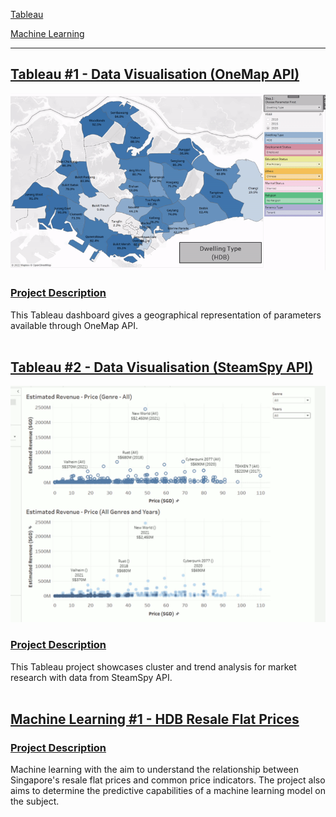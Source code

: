 [Tableau](#Tableau)  

[Machine Learning](#Machine-Learning)  

---

## <a name="Tableau"></a>[Tableau #1 - Data Visualisation (OneMap API)](https://github.com/Ziming-Lin/OneMap-API "GitHub Repo")
![screenshot](https://raw.githubusercontent.com/Ziming-Lin/OneMap-API/main/OneMap.gif)

### <ins> Project Description </ins>

This Tableau dashboard gives a geographical representation of parameters available through OneMap API. 
&nbsp;<br>
&nbsp;<br>
## [Tableau #2 - Data Visualisation (SteamSpy API)](https://github.com/Ziming-Lin/steam-stats-steamspy-api "GitHub Repo")
![screenshot](https://raw.githubusercontent.com/Ziming-Lin/steam-stats-steamspy-api/main/steam-viz.gif)

### <ins> Project Description </ins>

This Tableau project showcases cluster and trend analysis for market research with data from SteamSpy API.
&nbsp;<br>
&nbsp;<br>
## <a name="Machine-Learning"></a>[Machine Learning #1 - HDB Resale Flat Prices](https://github.com/Ziming-Lin/ml-hdb-resale-prices "GitHub Repo")

### <ins> Project Description </ins>

Machine learning with the aim to understand the relationship between Singapore's resale flat prices and common price indicators. The project also aims to determine the predictive capabilities of a machine learning model on the subject.

